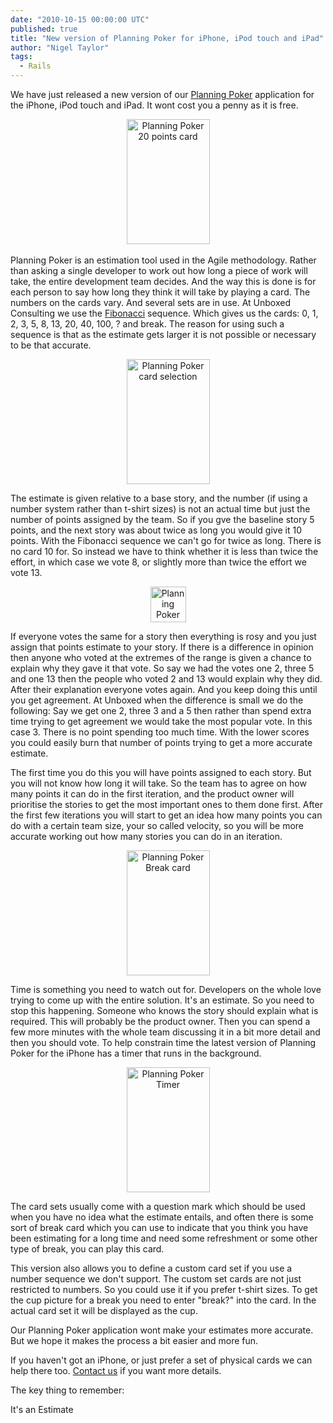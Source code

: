 ```yaml
---
date: "2010-10-15 00:00:00 UTC"
published: true
title: "New version of Planning Poker for iPhone, iPod touch and iPad"
author: "Nigel Taylor"
tags:
  - Rails
---
```


<p>We have just released a new version of our <a href="http://itunes.apple.com/app/planning-poker/id305965585?mt=8" target="_blank">Planning Poker</a> application for the iPhone, iPod touch and iPad. It wont cost you a penny as it is free.</p>
<p style="text-align: center;"><img alt="Planning Poker 20 points card" height="200" src="../../../uploads/Image/planning%20poker%20card.jpg" width="133" /><a href="http://itunes.apple.com/app/planning-poker/id305965585?mt=8" target="_blank"><br />
</a></p>
<p>Planning Poker is an estimation tool used in the Agile methodology. Rather than asking a single developer to work out how long a piece of work will take, the entire development team decides. And the way this is done is for each person to say how long they think it will take by playing a card. The numbers on the cards vary. And several sets are in use. At Unboxed Consulting we use the <a href="http://en.wikipedia.org/wiki/Fibonacci_number" target="_blank">Fibonacci</a> sequence. Which gives us the cards: 0, 1, 2, 3, 5, 8, 13, 20, 40, 100, ?&nbsp;and break. The reason for using such a sequence is that as the estimate gets larger it is not possible or necessary to be that accurate.</p>
<p style="text-align: center;"><img alt="Planning Poker card selection" height="200" src="/uploads/Image/planning poker card selection.jpg" width="133" /></p>
<p>The estimate is given relative to a base story, and the number (if using a number system rather than t-shirt sizes) is not an actual time but just the number of points assigned by the team. So if you gve the baseline story 5 points, and the next story was about twice as long you would give it 10 points. With the Fibonacci sequence we can&#39;t go for twice as long. There is no card 10 for. So instead we have to think whether it is less than twice the effort, in which case we vote 8, or slightly more than twice the effort we vote 13.</p>
<p style="text-align: center;"><img alt="Planning Poker on the App Store" height="57" src="../../../uploads/Image/Icon.png" width="57" /></p>
<p>If everyone votes the same for a story then everything is rosy and you just assign that points estimate to your story. If there is a difference in opinion then anyone who voted at the extremes of the range is given a chance to explain why they gave it that vote. So say we had the votes one 2, three 5 and one 13 then the people who voted 2 and 13 would explain why they did. After their explanation everyone votes again. And you keep doing this until you get agreement. At Unboxed when the difference is small we do the following: Say we get one 2, three 3 and a 5 then rather than spend extra time trying to get agreement we would take the most popular vote. In this case 3. There is no point spending too much time. With the lower scores you could easily burn that number of points trying to get a more accurate estimate.</p>
<p>The first time you do this you will have points assigned to each story. But you will not know how long it will take. So the team has to agree on how many points it can do in the first iteration, and the product owner will prioritise the stories to get the most important ones to them done first. After the first few iterations you will start to get an idea how many points you can do with a certain team size, your so called velocity, so you will be more accurate working out how many stories you can do in an iteration.</p>
<p style="text-align: center;"><img alt="Planning Poker Break card" height="200" src="/uploads/Image/planning poker break.jpg" width="133" /></p>
<p>Time is something you need to watch out for. Developers on the whole love trying to come up with the entire solution. It&#39;s an estimate. So you need to stop this happening. Someone who knows the story should explain what is required. This will probably be the product owner. Then you can spend a few more minutes with the whole team discussing it in a bit more detail and then you should vote. To help constrain time the latest version of Planning Poker for the iPhone has a timer that runs in the background.</p>
<p style="text-align: center;"><img alt="Planning Poker Timer" height="200" src="/uploads/Image/planning poker timer.jpg" width="133" /></p>
<p>The card sets usually come with a question mark which should be used when you have no idea what the estimate entails, and often there is some sort of break card which you can use to indicate that you think you have been estimating for a long time and need some refreshment or some other type of break, you can play this card.</p>
<p>This version also allows you to define a custom card set if you use a number sequence we don&#39;t support. The custom set cards are not just restricted to numbers. So you could use it if you prefer t-shirt sizes. To get the cup picture for a break you need to enter &quot;break?&quot; into the card. In the actual card set it will be displayed as the cup.</p>
<p>Our Planning Poker application wont make your estimates more accurate. But we hope it makes the process a bit easier and more fun.</p>
<p>If you haven&#39;t got an iPhone, or just prefer a set of physical cards we can help there too. <a href="http://www.unboxedconsulting.com/contact">Contact us</a> if you want more details.</p>
<p>The key thing to remember:</p>
<p>It&#39;s an Estimate</span></p>

